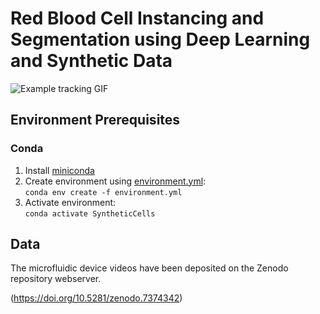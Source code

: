 # Red Blood Cell Instancing and Segmentation using Deep Learning and Synthetic Data

![Example tracking GIF](images/tracking_rbcs.gif)

## Environment Prerequisites
### Conda
1. Install [miniconda](https://docs.conda.io/en/latest/miniconda.html)
2. Create environment using [environment.yml](environment.yml):<br>
```conda env create -f environment.yml```
3. Activate environment:<br>
```conda activate SyntheticCells```

## Data
The microfluidic device videos have been deposited on the Zenodo repository webserver. 

(https://doi.org/10.5281/zenodo.7374342)
